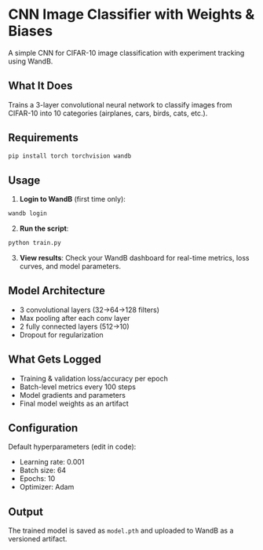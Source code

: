 # CNN Image Classifier with Weights & Biases

A simple CNN for CIFAR-10 image classification with experiment tracking using WandB.

## What It Does

Trains a 3-layer convolutional neural network to classify images from CIFAR-10 into 10 categories (airplanes, cars, birds, cats, etc.).

## Requirements

```bash
pip install torch torchvision wandb
```

## Usage

1. **Login to WandB** (first time only):
```bash
wandb login
```

2. **Run the script**:
```bash
python train.py
```

3. **View results**: Check your WandB dashboard for real-time metrics, loss curves, and model parameters.

## Model Architecture

- 3 convolutional layers (32→64→128 filters)
- Max pooling after each conv layer
- 2 fully connected layers (512→10)
- Dropout for regularization

## What Gets Logged

- Training & validation loss/accuracy per epoch
- Batch-level metrics every 100 steps
- Model gradients and parameters
- Final model weights as an artifact

## Configuration

Default hyperparameters (edit in code):
- Learning rate: 0.001
- Batch size: 64
- Epochs: 10
- Optimizer: Adam

## Output

The trained model is saved as `model.pth` and uploaded to WandB as a versioned artifact.
